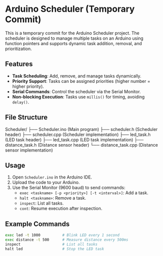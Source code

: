 # Arduino Scheduler (Temporary Commit)

This is a temporary commit for the Arduino Scheduler project. The scheduler is designed to manage multiple tasks on an Arduino using function pointers and supports dynamic task addition, removal, and prioritization.

## Features
- **Task Scheduling**: Add, remove, and manage tasks dynamically.
- **Priority Support**: Tasks can be assigned priorities (higher number = higher priority).
- **Serial Commands**: Control the scheduler via the Serial Monitor.
- **Non-blocking Execution**: Tasks use `millis()` for timing, avoiding `delay()`.

## File Structure
Scheduler/
├── Scheduler.ino (Main program)
├── scheduler.h (Scheduler header)
├── scheduler.cpp (Scheduler implementation)
├── led_task.h (LED task header)
├── led_task.cpp (LED task implementation)
├── distance_task.h (Distance sensor header)
└── distance_task.cpp (Distance sensor implementation)


## Usage
1. Open `Scheduler.ino` in the Arduino IDE.
2. Upload the code to your Arduino.
3. Use the Serial Monitor (9600 baud) to send commands:
   - `exec <taskname> [-p <priority>] [-t <interval>]`: Add a task.
   - `halt <taskname>`: Remove a task.
   - `inspect`: List all tasks.
   - `cont`: Resume execution after inspection.

## Example Commands
```bash
exec led -t 1000          # Blink LED every 1 second
exec distance -t 500      # Measure distance every 500ms
inspect                   # List all tasks
halt led                  # Stop the LED task
